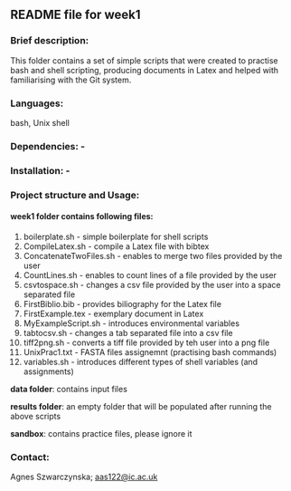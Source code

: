 ## README file for week1

### Brief description: 
This folder contains a set of simple scripts that were created to practise bash and shell scripting, producing documents in Latex and helped with familiarising with the Git system.

### Languages: 
bash, Unix shell

### Dependencies: -

### Installation: -

### Project structure and Usage: 

#### week1 folder contains following files:
1) boilerplate.sh - simple boilerplate for shell scripts
2) CompileLatex.sh - compile a Latex file with bibtex
3) ConcatenateTwoFiles.sh - enables to merge two files provided by the user
4) CountLines.sh - enables to count lines of a file provided by the user
5) csvtospace.sh - changes a csv file provided by the user into a space separated file
6) FirstBiblio.bib - provides biliography for the Latex file
7) FirstExample.tex - exemplary document in Latex
8) MyExampleScript.sh - introduces environmental variables
9) tabtocsv.sh - changes a tab separated file into a csv file
10) tiff2png.sh - converts a tiff file provided by teh user into a png file
11) UnixPrac1.txt - FASTA files assignemnt (practising bash commands)
12) variables.sh - introduces different types of shell variables (and assignments)

**data folder**: contains input files

**results folder**: an empty folder that will be populated after running the above scripts

**sandbox**: contains practice files, please ignore it

### Contact: 
Agnes Szwarczynska; aas122@ic.ac.uk